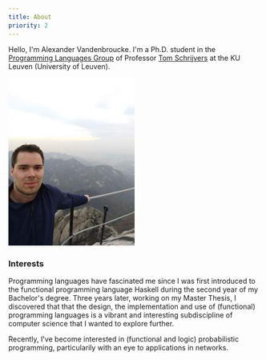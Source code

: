 ```yaml
---
title: About
priority: 2
---
```

Hello, I'm Alexander Vandenbroucke. I'm a Ph.D. student in the
[Programming Languages Group](http://people.cs.kuleuven.be/~tom.schrijvers/research.html)
of Professor [Tom Schrijvers](http://people.cs.kuleuven.be/~tom.schrijvers/) at
the KU Leuven (University of Leuven).

<img src="/images/me_three.jpg" style="width:50%" class="img-rounded"></img>

### <i class="fa fa-info-circle"></i> Interests
<p class="text-justify">
Programming languages have fascinated me since I was first introduced to the
functional programming language Haskell during the second year of my
Bachelor's degree.
Three years later, working on my Master Thesis, I
discovered that that the design, the implementation and use of (functional)
programming languages is a vibrant and interesting subdiscipline of computer
science that I wanted to explore further.
</p>
<p class="text-justify">
Recently, I've become interested in (functional and logic) probabilistic
programming, particularily with an eye to applications in networks.
</p>